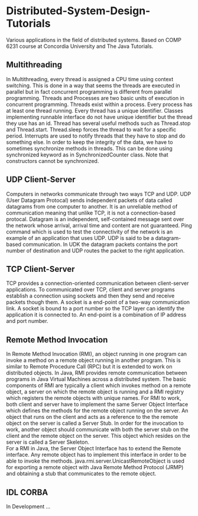 Distributed-System-Design-Tutorials
===================================

Various applications in the field of distributed systems.
Based on COMP 6231 course at Concordia University and The Java Tutorials.

Multithreading
--------------

In Multithreading, every thread is assigned a CPU time using context switching.
This is done in a way that seems the threads are executed in parallel but in fact 
concurrent programming is different from parallel programming.
Threads and Processes are two basic units of execution in concurrent programming.
Threads exist within a process. Every process has at least one thread running.
Every thread has a unique identifier. Classes implementing runnable interface do not have
unique identifier but the thread they use has an id.
Thread has several useful methods such as Thread.stop and Thread.start.
Thread.sleep forces the thread to wait for a specific period.
Interrupts are used to notify threads that they have to stop and do something else.
In order to keep the integrity of the data, we have to sometimes synchronize methods in threads.
This can be done using synchronized keyword as in SynchronizedCounter class. 
Note that constructors cannot be synchronized.

UDP Client-Server
-----------------

Computers in networks communicate through two ways TCP and UDP.
UDP (User Datagram Protocal) sends independent packets of data called datagrams from one
computer to another. It is an unreliable method of communication meaning that unlike TCP,
it is not a connection-based protocal. 
Datagram is an independent, self-contained message sent over the network whose arrival,
arrival time and content are not guaranteed.
Ping command which is used to test the connectivity of the network is an example of an 
application that uses UDP. UDP is said to be a datagram-based communication. In UDK the 
datagram packets contains the port number of destination and UDP routes the packet to the
right application.

TCP Client-Server
-----------------

TCP provides a connection-oriented communication between client-server applications.
To communicated over TCP, client and server programs establish a connection using sockets
and then they send and receive packets though them. A socket is a end-point of a two-way
communication link. A socket is bound to a port number so the TCP layer can identify the
application it is connected to. An end-point is a combination of IP address and port number.

Remote Method Invocation
------------------------

In Remote Method Invocation (RMI), an object running in one program can invoke a method on a remote object running in another program. This is
similar to Remote Procedure Call (RPC) but it is extended to work on distributed objects. In Java, RMI provides remote communication
between programs in Java Virtual Machines across a distributed system. 
The basic components of RMI are typically a client which invokes method on a remote object, a server on which the remote object is running
and a RMI registry which registers the remote objects with unique names. For RMI to work, both client and server have to implement the
same Server Object Interface which defines the methods for the remote object running on the server. An object that runs on the client and
acts as a reference to the the remote object on the server is called a Server Stub. In order for the invocation to work, another object should
communicate with both the server stub on the client and the remote object on the server. This object which resides on the server is called
a Server Skeleton.      
For a RMI in Java, the Server Object Interface has to extend the Remote interface. Any remote object has to implement this interface in order
to be able to invoke the methods.
java.rmi.server.UnicastRemoteObject is used for exporting a remote object with Java Remote Method Protocol (JRMP) and obtaining a stub that 
communicates to the remote object.

IDL CORBA
---------

In Development ...